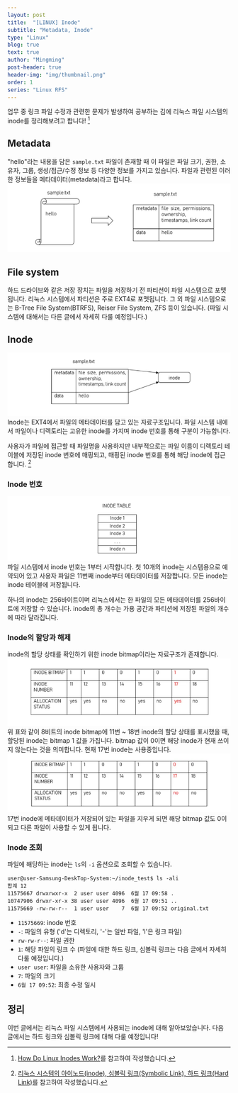 ```yaml
---
layout: post
title:  "[LINUX] Inode"
subtitle: "Metadata, Inode"
type: "Linux"
blog: true
text: true
author: "Mingming"
post-header: true
header-img: "img/thumbnail.png"
order: 1
series: "Linux RFS"
---
```

업무 중 링크 파일 수정과 관련한 문제가 발생하여 공부하는 김에 리눅스 파일 시스템의 inode를 정리해보려고 합니다! [^1]

## Metadata
"hello"라는 내용을 담은 `sample.txt` 파일이 존재할 때 이 파일은 파일 크기, 권한, 소유자, 그룹, 생성/접근/수정 정보 등 다양한 정보를 가지고 있습니다. 파일과 관련된 이러한 정보들을 메타데이터(metadata)라고 합니다. 
![metadata](img/metadata.PNG)
## File system
하드 드라이브와 같은 저장 장치는 파일을 저장하기 전 파티션이 파일 시스템으로 포맷됩니다. 리눅스 시스템에서 파티션은 주로 EXT4로 포맷됩니다. 그 외 파일 시스템으로는 B-Tree File System(BTRFS), Reiser File System, ZFS 등이 있습니다. (파일 시스템에 대해서는 다른 글에서 자세히 다룰 예정입니다.)

## Inode
![inode](img/inode.PNG)
Inode는 EXT4에서 파일의 메타데이터를 담고 있는 자료구조입니다. 파일 시스템 내에서 파일이나 디렉토리는 고유한 inode를 가지며 inode 번호를 통해 구분이 가능합니다.

사용자가 파일에 접근할 때 파일명을 사용하지만 내부적으로는 파일 이름이 디렉토리 테이블에 저장된 inode 번호에 매핑되고, 매핑된 inode 번호를 통해 해당 inode에 접근합니다. [^2]

### Inode 번호
![Inode table](img/inode_table.PNG)
파일 시스템에서 inode 번호는 1부터 시작합니다. 첫 10개의 inode는 시스템용으로 예약되어 있고 사용자 파일은 11번째 inode부터 메타데이터를 저장합니다. 모든 inode는 inode 테이블에 저장됩니다.

하나의 inode는 256바이트이며 리눅스에서는 한 파일의 모든 메타데이터를 256바이트에 저장할 수 있습니다. inode의 총 개수는 가용 공간과 파티션에 저장된 파일의 개수에 따라 달라집니다.

### Inode의 할당과 해제
inode의 할당 상태를 확인하기 위한 inode bitmap이라는 자료구조가 존재합니다. 
![Inode bitmap](img/inode_table2.PNG)
위 표와 같이 8비트의 inode bitmap에 11번 ~ 18번 inode의 할당 상태를 표시했을 때, 할당된 inode는 bitmap 1 값을 가집니다. bitmap 값이 0이면 해당 inode가 현재 쓰이지 않는다는 것을 의미합니다. 현재 17번 inode는 사용중입니다.
![Inode bitmap table](img/inode_table3.PNG)
17번 inode에 메타데이터가 저장되어 있는 파일을 지우게 되면 해당 bitmap 값도 0이 되고 다른 파일이 사용할 수 있게 됩니다.

### Inode 조회
파일에 해당하는 inode는 `ls`의 `-i` 옵션으로 조회할 수 있습니다.
```
user@user-Samsung-DeskTop-System:~/inode_test$ ls -ali
합계 12
11575667 drwxrwxr-x  2 user user 4096  6월 17 09:58 .
10747906 drwxr-xr-x 38 user user 4096  6월 17 09:51 ..
11575669 -rw-rw-r--  1 user user    7  6월 17 09:52 original.txt
```
- `11575669`: inode 번호
- `-`: 파일의 유형 ('d'는 디렉토리, '-'는 일반 파일, 'l'은 링크 파일)
- `rw-rw-r--`: 파일 권한
- `1`: 해당 파일의 링크 수 (파일에 대한 하드 링크, 심볼릭 링크는 다음 글에서 자세히 다룰 예정입니다.)
- `user user`: 파일을 소유한 사용자와 그룹
- `7`: 파일의 크기
- `6월 17 09:52`: 최종 수정 일시

## 정리
이번 글에서는 리눅스 파일 시스템에서 사용되는 inode에 대해 알아보았습니다. 다음 글에서는 하드 링크와 심볼릭 링크에 대해 다룰 예정입니다!

[^1]: [How Do Linux Inodes Work?](https://www.maketecheasier.com/how-do-linux-inodes-work/)를 참고하여 작성했습니다.
[^2]: [리눅스 시스템의 아이노드(inode), 심볼릭 링크(Symbolic Link), 하드 링크(Hard Link)](https://koromoon.blogspot.com/2018/05/inode-symbolic-link-hard-link.html)를 참고하여 작성했습니다.